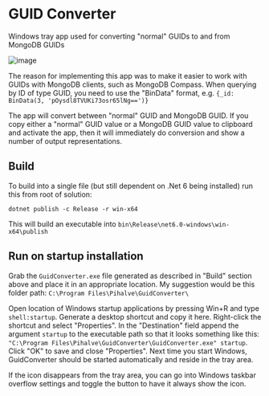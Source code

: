 # GUID Converter
Windows tray app used for converting "normal" GUIDs to and from MongoDB GUIDs

![image](https://user-images.githubusercontent.com/1714173/222810855-c7d9c35a-f40f-4374-be23-6635ce1e172e.png)

The reason for implementing this app was to make it easier to work with GUIDs with MongoDB clients, such as MongoDB Compass. When querying by ID of type GUID, you need to use the "BinData" format, e.g. `{_id: BinData(3, 'pOysdl8TVUKi73osr65lNg==')}`

The app will convert between "normal" GUID and MongoDB GUID. If you copy either a "normal" GUID value or a MongoDB GUID value to clipboard and activate the app, then it will immediately do conversion and show a number of output representations.

## Build
To build into a single file (but still dependent on .Net 6 being installed) run this from root of solution:

```
dotnet publish -c Release -r win-x64
```

This will build an executable into `bin\Release\net6.0-windows\win-x64\publish`

## Run on startup installation
Grab the `GuidConverter.exe` file generated as described in "Build" section above and place it in an appropriate location. My suggestion would be this folder path: `C:\Program Files\Pihalve\GuidConverter\`

Open location of Windows startup applications by pressing Win+R and type `shell:startup`. Generate a desktop shortcut and copy it here. Right-click the shortcut and select "Properties". In the "Destination" field append the argument `startup` to the executable path so that it looks something like this: `"C:\Program Files\Pihalve\GuidConverter\GuidConverter.exe" startup`. Click "OK" to save and close "Properties". Next time you start Windows, GuidConverter should be started automatically and reside in the tray area.

If the icon disappears from the tray area, you can go into Windows taskbar overflow settings and toggle the button to have it always show the icon.